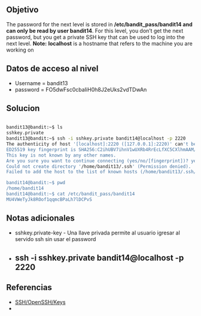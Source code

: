 ## Objetivo
The password for the next level is stored in **/etc/bandit_pass/bandit14 and can only be read by user bandit14**. For this level, you don’t get the next password, but you get a private SSH key that can be used to log into the next level. **Note:** **localhost** is a hostname that refers to the machine you are working on
## Datos de acceso al nivel
* Username = bandit13
* password = FO5dwFsc0cbaIiH0h8J2eUks2vdTDwAn
## Solucion
````bash

bandit13@bandit:~$ ls
sshkey.private
bandit13@bandit:~$ ssh -i sshkey.private bandit14@localhost -p 2220
The authenticity of host '[localhost]:2220 ([127.0.0.1]:2220)' can't be established.
ED25519 key fingerprint is SHA256:C2ihUBV7ihnV1wUXRb4RrEcLfXC5CXlhmAAM/urerLY.
This key is not known by any other names.
Are you sure you want to continue connecting (yes/no/[fingerprint])? yes
Could not create directory '/home/bandit13/.ssh' (Permission denied).
Failed to add the host to the list of known hosts (/home/bandit13/.ssh/known_hosts).

bandit14@bandit:~$ pwd
/home/bandit14
bandit14@bandit:~$ cat /etc/bandit_pass/bandit14
MU4VWeTyJk8ROof1qqmcBPaLh7lDCPvS
````
## Notas adicionales
- sshkey.private-key - Una llave privada permite al usuario igresar al servido ssh sin usar el password
- ssh -i sshkey.private bandit14@localhost -p 2220
	- 
## Referencias
- [SSH/OpenSSH/Keys](https://help.ubuntu.com/community/SSH/OpenSSH/Keys)
- 